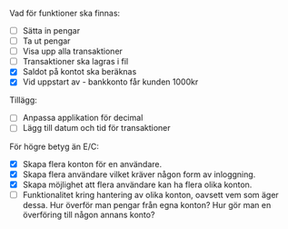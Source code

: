 Vad för funktioner ska finnas:

- [ ] Sätta in pengar
- [ ] Ta ut pengar
- [ ] Visa upp alla transaktioner
- [ ] Transaktioner ska lagras i fil
- [x] Saldot på kontot ska beräknas
- [x] Vid uppstart av - bankkonto får kunden 1000kr

Tillägg:

- [ ] Anpassa applikation för decimal
- [ ] Lägg till datum och tid för transaktioner

För högre betyg än E/C:

- [x] Skapa flera konton för en användare.
- [x] Skapa flera användare vilket kräver någon form av inloggning.
- [x] Skapa möjlighet att flera användare kan ha flera olika konton.
- [ ] Funktionalitet kring hantering av olika konton, oavsett vem som äger dessa. Hur överför man pengar från egna konton? Hur gör man en överföring till någon annans konto?